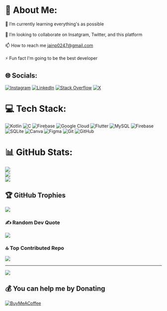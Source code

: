 # 💫 About Me:
🌱 I’m currently learning everything's as possible<br><br>👯 I’m looking to collaborate on Insatgram, Twitter, and this platform<br><br>📫 How to reach me jainp0247@gmail.com<br><br>⚡ Fun fact I'm going to be the best developer


## 🌐 Socials:
[![Instagram](https://img.shields.io/badge/Instagram-%23E4405F.svg?logo=Instagram&logoColor=white)](https://instagram.com/piyush_j0247) [![LinkedIn](https://img.shields.io/badge/LinkedIn-%230077B5.svg?logo=linkedin&logoColor=white)](https://linkedin.com/in/piyush-jain-a2a583269) [![Stack Overflow](https://img.shields.io/badge/-Stackoverflow-FE7A16?logo=stack-overflow&logoColor=white)](https://stackoverflow.com/users/piyushjain) [![X](https://img.shields.io/badge/X-black.svg?logo=X&logoColor=white)](https://x.com/piyushj27391596) 

# 💻 Tech Stack:
![Kotlin](https://img.shields.io/badge/kotlin-%237F52FF.svg?style=for-the-badge&logo=kotlin&logoColor=white) ![C](https://img.shields.io/badge/c-%2300599C.svg?style=for-the-badge&logo=c&logoColor=white) ![Firebase](https://img.shields.io/badge/firebase-%23039BE5.svg?style=for-the-badge&logo=firebase) ![Google Cloud](https://img.shields.io/badge/GoogleCloud-%234285F4.svg?style=for-the-badge&logo=google-cloud&logoColor=white) ![Flutter](https://img.shields.io/badge/Flutter-%2302569B.svg?style=for-the-badge&logo=Flutter&logoColor=white) ![MySQL](https://img.shields.io/badge/mysql-4479A1.svg?style=for-the-badge&logo=mysql&logoColor=white) ![Firebase](https://img.shields.io/badge/firebase-a08021?style=for-the-badge&logo=firebase&logoColor=ffcd34) ![SQLite](https://img.shields.io/badge/sqlite-%2307405e.svg?style=for-the-badge&logo=sqlite&logoColor=white) ![Canva](https://img.shields.io/badge/Canva-%2300C4CC.svg?style=for-the-badge&logo=Canva&logoColor=white) ![Figma](https://img.shields.io/badge/figma-%23F24E1E.svg?style=for-the-badge&logo=figma&logoColor=white) ![Git](https://img.shields.io/badge/git-%23F05033.svg?style=for-the-badge&logo=git&logoColor=white) ![GitHub](https://img.shields.io/badge/github-%23121011.svg?style=for-the-badge&logo=github&logoColor=white)
# 📊 GitHub Stats:
![](https://github-readme-stats.vercel.app/api?username=Piyush0247&theme=dark&hide_border=false&include_all_commits=true&count_private=true)<br/>
![](https://github-readme-streak-stats.herokuapp.com/?user=Piyush0247&theme=dark&hide_border=false)<br/>
![](https://github-readme-stats.vercel.app/api/top-langs/?username=Piyush0247&theme=dark&hide_border=false&include_all_commits=true&count_private=true&layout=compact)

## 🏆 GitHub Trophies
![](https://github-profile-trophy.vercel.app/?username=Piyush0247&theme=blue_navy&no-frame=false&no-bg=true&margin-w=4)

### ✍️ Random Dev Quote
![](https://quotes-github-readme.vercel.app/api?type=horizontal&theme=radical)

### 🔝 Top Contributed Repo
![](https://github-contributor-stats.vercel.app/api?username=Piyush0247&limit=5&theme=dark&combine_all_yearly_contributions=true)

---
[![](https://visitcount.itsvg.in/api?id=Piyush0247&icon=10&color=0)](https://visitcount.itsvg.in)

  ## 💰 You can help me by Donating
  [![BuyMeACoffee](https://img.shields.io/badge/Buy%20Me%20a%20Coffee-ffdd00?style=for-the-badge&logo=buy-me-a-coffee&logoColor=black)](https://buymeacoffee.com/piyush_jain) 

  
<!-- Proudly created with GPRM ( https://gprm.itsvg.in ) -->
